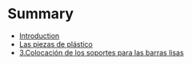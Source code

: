 # Summary

* [Introduction](README.md)
* [Las piezas de plástico](2.las_piezas_de_plastico.md)
* [3.Colocación de los soportes para las barras lisas](3colocacion_de_los_soportes_para_las_barras_lisas.md)

